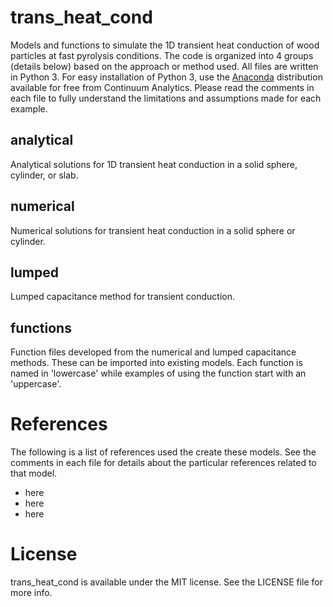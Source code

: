 # trans_heat_cond

Models and functions to simulate the 1D transient heat conduction of wood particles at fast pyrolysis conditions. The code is organized into 4 groups (details below) based on the approach or method used. All files are written in Python 3. For easy installation of Python 3, use the [Anaconda](http://www.continuum.io) distribution available for free from Continuum Analytics. Please read the comments in each file to fully understand the limitations and assumptions made for each example.

## analytical
Analytical solutions for 1D transient heat conduction in a solid sphere, cylinder, or slab.

## numerical
Numerical solutions for transient heat conduction in a solid sphere or cylinder.

## lumped
Lumped capacitance method for transient conduction.

## functions
Function files developed from the numerical and lumped capacitance methods. These can be imported 
into existing models. Each function is named in 'lowercase' while examples of using the function start with an 'uppercase'.

# References
The following is a list of references used the create these models. See the comments in each file for details about the particular references related to that model.

- here
- here
- here

# License
trans_heat_cond is available under the MIT license. See the LICENSE file for more info.
